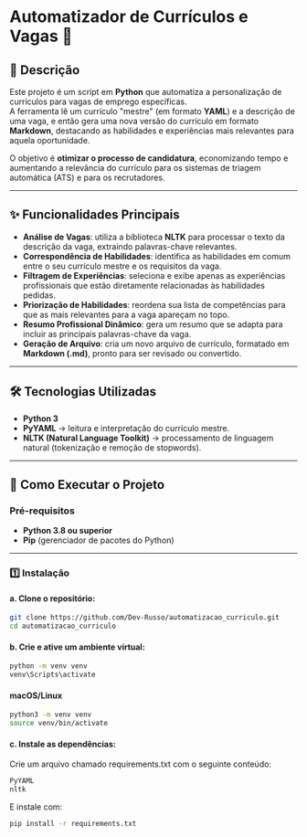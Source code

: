 # Automatizador de Currículos e Vagas 📝  

## 📌 Descrição  
Este projeto é um script em **Python** que automatiza a personalização de currículos para vagas de emprego específicas.  
A ferramenta lê um currículo "mestre" (em formato **YAML**) e a descrição de uma vaga, e então gera uma nova versão do currículo em formato **Markdown**, destacando as habilidades e experiências mais relevantes para aquela oportunidade.  

O objetivo é **otimizar o processo de candidatura**, economizando tempo e aumentando a relevância do currículo para os sistemas de triagem automática (ATS) e para os recrutadores.  

---

## ✨ Funcionalidades Principais  
- **Análise de Vagas**: utiliza a biblioteca **NLTK** para processar o texto da descrição da vaga, extraindo palavras-chave relevantes.  
- **Correspondência de Habilidades**: identifica as habilidades em comum entre o seu currículo mestre e os requisitos da vaga.  
- **Filtragem de Experiências**: seleciona e exibe apenas as experiências profissionais que estão diretamente relacionadas às habilidades pedidas.  
- **Priorização de Habilidades**: reordena sua lista de competências para que as mais relevantes para a vaga apareçam no topo.  
- **Resumo Profissional Dinâmico**: gera um resumo que se adapta para incluir as principais palavras-chave da vaga.  
- **Geração de Arquivo**: cria um novo arquivo de currículo, formatado em **Markdown (.md)**, pronto para ser revisado ou convertido.  

---

## 🛠️ Tecnologias Utilizadas  
- **Python 3**  
- **PyYAML** → leitura e interpretação do currículo mestre.  
- **NLTK (Natural Language Toolkit)** → processamento de linguagem natural (tokenização e remoção de stopwords).  

---

## 🚀 Como Executar o Projeto  

### Pré-requisitos  
- **Python 3.8 ou superior**  
- **Pip** (gerenciador de pacotes do Python)  

---

### 1️⃣ Instalação  

#### a. Clone o repositório:  
```bash
git clone https://github.com/Dev-Russo/automatizacao_curriculo.git
cd automatizacao_curriculo
```

#### b. Crie e ative um ambiente virtual:
```bash
python -m venv venv
venv\Scripts\activate
```
#### macOS/Linux
```bash
python3 -m venv venv
source venv/bin/activate
```
#### c. Instale as dependências:
Crie um arquivo chamado requirements.txt com o seguinte conteúdo:
```bash
PyYAML
nltk
```
E instale com:
```bash
pip install -r requirements.txt
```
